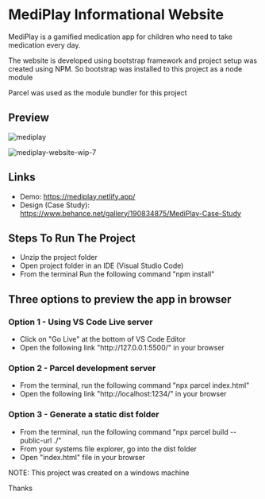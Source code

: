 <h1>MediPlay Informational Website</h1>

<p>MediPlay is a gamified medication app for children who need to take medication every day.</p>

<p>The website is developed using bootstrap framework and project setup was created using NPM. So bootstrap was installed to this project as a node module</p>

<p>Parcel was used as the module bundler for this project</p>

<h2>Preview</h2>

![mediplay](https://github.com/SammyLeths/mediplay/assets/64320618/3d5c6e50-d9c8-4d8b-a784-a9238a04ba5a)

![mediplay-website-wip-7](https://github.com/user-attachments/assets/d59c3246-701e-46bf-a4ab-b3e2fd272fa5)



<h2>Links</h2>

<ul>
  <li>Demo: <a href="https://mediplay.netlify.app/" target="_blank">https://mediplay.netlify.app/</a></li>
  <li>Design (Case Study): <a href="https://www.behance.net/gallery/190834875/MediPlay-Case-Study" target="_blank">https://www.behance.net/gallery/190834875/MediPlay-Case-Study</a></li>
</ul>

<h2>Steps To Run The Project</h2>

<ul>
<li>Unzip the project folder</li>
<li>Open project folder in an IDE (Visual Studio Code)</li>
<li>From the terminal Run the following command "npm install"</li>
</ul>

<h2>Three options to preview the app in browser</h2>

<h3>Option 1 - Using VS Code Live server</h3>

<ul>
<li>Click on "Go Live" at the bottom of VS Code Editor</li>
<li>Open the following link "http://127.0.0.1:5500/" in your browser</li>
</ul>

<h3>Option 2 - Parcel development server</h3>

<ul>
<li>From the terminal, run the following command "npx parcel index.html"</li>
<li>Open the following link "http://localhost:1234/" in your browser</li>
</ul>

<h3>Option 3 - Generate a static dist folder</h3>

<ul>
<li>From the terminal, run the following command "npx parcel build --public-url ./"</li>
<li>From your systems file explorer, go into the dist folder</li>
<li>Open "index.html" file in your browser</li>
</ul>

<p>NOTE: This project was created on a windows machine</p>

<p>Thanks</p>
